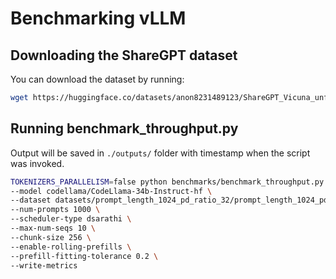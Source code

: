 # Benchmarking vLLM

## Downloading the ShareGPT dataset

You can download the dataset by running:
```bash
wget https://huggingface.co/datasets/anon8231489123/ShareGPT_Vicuna_unfiltered/resolve/main/ShareGPT_V3_unfiltered_cleaned_split.json
```

## Running benchmark_throughput.py
Output will be saved in `./outputs/` folder with timestamp when the script was invoked.
```bash
TOKENIZERS_PARALLELISM=false python benchmarks/benchmark_throughput.py \
--model codellama/CodeLlama-34b-Instruct-hf \
--dataset datasets/prompt_length_1024_pd_ratio_32/prompt_length_1024_pd_ratio_32.json \
--num-prompts 1000 \
--scheduler-type dsarathi \
--max-num-seqs 10 \
--chunk-size 256 \
--enable-rolling-prefills \
--prefill-fitting-tolerance 0.2 \
--write-metrics
```